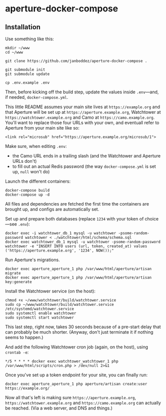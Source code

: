 # aperture-docker-compose

## Installation
Use something like this:
```
mkdir ~/www
cd ~/www

git clone https://github.com/janboddez/aperture-docker-compose .

git submodule init
git submodule update

cp .env.example .env
```
Then, before kicking off the build step, update the values inside `.env`—and, if needed, `docker-compose.yml`.

This little README assumes your main site lives at `https://example.org` and that Aperture will be set up at `https://aperture.example.org`, Watchtower at `https://watchtower.example.org` and Camo at `https://camo.example.org`. You'll want to replace those four URLs with your own, and eventuall refer to Aperture from your main site like so:
```
<link rel="microsub" href="https://aperture.example.org/microsub/1">
```

Make sure, when editing `.env`:
- the Camo URL ends in a trailing slash (and the Watchtower and Aperture URLs don't)
- to fill out an actual Redis password (the way `docker-compose.yml` is set up, `null` won't do)

Launch the different containers:
```
docker-compose build
docker-compose up -d
```
All files and dependencies are fetched the first time the containers are brought up, and configs are automatically set.

Set up and prepare both databases (replace `1234` with your token of choice—see `.env`):
```
docker exec -i watchtower_db_1 mysql -u watchtower -psome-random-password watchtower < ./watchtower/html/schema/schema.sql
docker exec watchtower_db_1 mysql -u watchtower -psome-random-password watchtower -e "INSERT INTO users (url, token, created_at) values ('https://aperture.example.org', '1234', NOW());"
```

Run Aperture's migrations.
```
docker exec aperture_aperture_1 php /var/www/html/aperture/artisan migrate
docker exec aperture_aperture_1 php /var/www/html/aperture/artisan key:generate
```

Install the Watchtower service (on the host):
```
chmod +x ~/www/watchtower/build/watchtower.service
sudo cp ~/www/watchtower/build/watchtower.service /etc/systemd/watchtower.service
sudo systemctl enable watchtower
sudo systemctl start watchtower
```
This last step, right now, takes 30 seconds because of a pre-start delay that can probably be much shorter. (Anyway, don't just terminate it if nothing seems to happen.)

And add the following Watchtower cron job (again, on the host), using `crontab -e`:
```
*/5 * * * * docker exec watchtower_watchtower_1 php /var/www/html/scripts/cron.php > /dev/null 2>&1
```

Once you've set up a token endpoint for your site, you can finally run:
```
docker exec aperture_aperture_1 php aperture/artisan create:user https://example.org/
```
Now all that's left is making sure `https://aperture.example.org`, `https://watchtower.example.org` and `https://camo.example.org` can actually be reached. (Via a web server, and DNS and things.)

